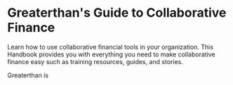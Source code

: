 # Greaterthan's Guide to Collaborative Finance

Learn how to use collaborative financial tools in your organization. This Handbook provides you with everything you need to make collaborative finance easy such as training resources, guides, and stories.

Greaterthan is 

